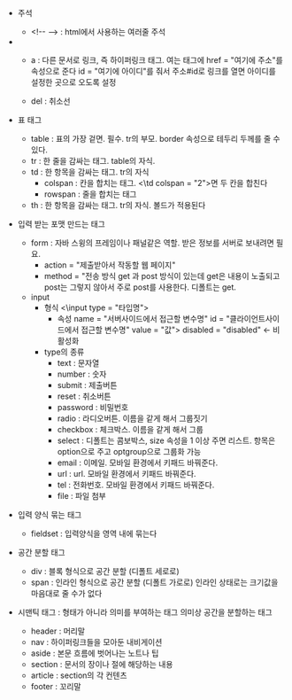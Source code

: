 - 주석
	- \<!-- --> : html에서 사용하는 여러줄 주석

- 
	- a : 다른 문서로 링크, 즉 하이퍼링크 태그.
		여는 태그에 href = "여기에 주소"를 속성으로 준다
		id = "여기에 아이디"를 줘서 주소#id로 링크를 열면 아이디를 설정한 곳으로 오도록 설정
	
	- del : 취소선

- 표 태그
	- table : 표의 가장 겉면. 필수. tr의 부모. border 속성으로 테두리 두께를 줄 수 있다. 
	- tr : 한 줄을 감싸는 태그. table의 자식.
	- td : 한 항목을 감싸는 태그. tr의 자식
		- colspan : 칸을 합치는 태그. <\td colspan = "2">면 두 칸을 합친다
		- rowspan : 줄을 합치는 태그
	- th : 한 항목을 감싸는 태그. tr의 자식. 볼드가 적용된다



- 입력 받는 포맷 만드는 태그
	- form : 자바 스윙의 프레임이나 패널같은 역할. 받은 정보를 서버로 보내려면 필요.
		- action = "제출받아서 작동할 웹 페이지"
		- method = "전송 방식
			get 과 post 방식이 있는데 get은 내용이 노출되고 post는 그렇지 않아서
			주로 post를 사용한다. 디폴트는 get.
	- input 
		- 형식
			<\input type = "타입명">
			- 속성
				name = "서버사이드에서 접근할 변수명"
				id = "클라이언트사이드에서 접근할 변수명" 
				value = "값">
				disabled = "disabled" ← 비활성화
		- type의 종류
			- text : 문자열
			- number : 숫자
			- submit : 제출버튼
			- reset : 취소버튼
			- password : 비밀번호
			- radio : 라디오버튼. 이름을 같게 해서 그룹짓기
			- checkbox : 체크박스. 이름을 같게 해서 그룹
			- select : 디폴트는 콤보박스, size 속성을 1 이상 주면 리스트.
				항목은 option으로 주고 optgroup으로 그룹화 가능
			- email : 이메일. 모바일 환경에서 키패드 바꿔준다.
			- url : url. 모바일 환경에서 키패드 바꿔준다.
			- tel : 전화번호. 모바일 환경에서 키패드 바꿔준다.
			- file : 파일 첨부

- 입력 양식 묶는 태그
	- fieldset : 입력양식을 영역 내에 묶는다

- 공간 분할 태그
	- div : 블록 형식으로 공간 분할 (디폴트 세로로)
	- span : 인라인 형식으로 공간 분할 (디폴트 가로로)
		인라인 상태로는 크기값을 마음대로 줄 수가 없다

- 시맨틱 태그 : 형태가 아니라 의미를 부여하는 태그
	의미상 공간을 분할하는 태그
	- header : 머리말
	- nav : 하이퍼링크들을 모아둔 내비게이션
	- aside : 본문 흐름에 벗어나는 노트나 팁
	- section : 문서의 장이나 절에 해당하는 내용
	- article : section의 각 컨텐츠
	- footer : 꼬리말